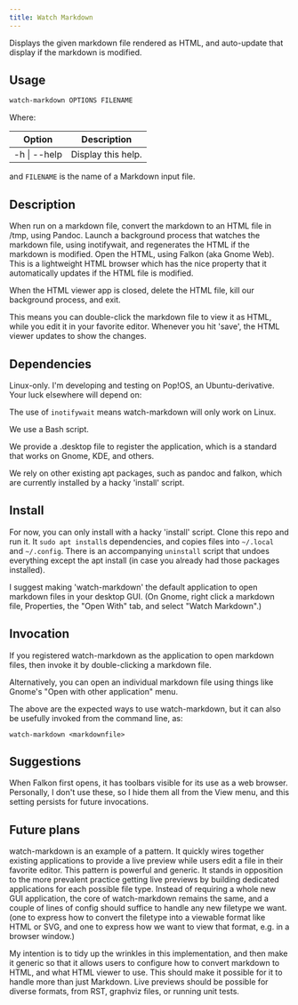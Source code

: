 ```yaml
---
title: Watch Markdown
---
```


Displays the given markdown file rendered as HTML, and auto-update that display
if the markdown is modified.

## Usage

```bash
watch-markdown OPTIONS FILENAME
```

Where:

Option       | Description
-------------|----------------------
-h \| --help | Display this help.

and `FILENAME` is the name of a Markdown input file.

## Description

When run on a markdown file, convert the markdown to an HTML file in /tmp,
using Pandoc. Launch a background process that watches the markdown file, using
inotifywait, and regenerates the HTML if the markdown is modified. Open the
HTML, using Falkon (aka Gnome Web). This is a lightweight HTML browser which
has the nice property that it automatically updates if the HTML file is
modified.

When the HTML viewer app is closed, delete the HTML file, kill our background
process, and exit.

This means you can double-click the markdown file to view it as HTML, while you
edit it in your favorite editor. Whenever you hit 'save', the HTML viewer
updates to show the changes.

## Dependencies

Linux-only. I'm developing and testing on Pop!OS, an Ubuntu-derivative. Your
luck elsewhere will depend on:

The use of `inotifywait` means watch-markdown will only work on Linux.

We use a Bash script.

We provide a .desktop file to register the application, which is a standard
that works on Gnome, KDE, and others.

We rely on other existing apt packages, such as pandoc and falkon, which are
currently installed by a hacky 'install' script.

## Install

For now, you can only install with a hacky 'install' script. Clone this repo
and run it. It `sudo apt install`s dependencies, and copies files into
`~/.local` and `~/.config`. There is an accompanying `uninstall` script that
undoes everything except the apt install (in case you already had those
packages installed).

I suggest making 'watch-markdown' the default application to open markdown
files in your desktop GUI. (On Gnome, right click a markdown file, Properties,
the "Open With" tab, and select "Watch Markdown".)

## Invocation

If you registered watch-markdown as the application to open markdown files,
then invoke it by double-clicking a markdown file.

Alternatively, you can open an individual markdown file using things like
Gnome's "Open with other application" menu.

The above are the expected ways to use watch-markdown, but it can also be
usefully invoked from the command line, as:

    watch-markdown <markdownfile>

## Suggestions

When Falkon first opens, it has toolbars visible for its use as a web browser.
Personally, I don't use these, so I hide them all from the View menu, and this
setting persists for future invocations.

## Future plans

watch-markdown is an example of a pattern. It quickly wires together existing
applications to provide a live preview while users edit a file in their
favorite editor. This pattern is powerful and generic. It stands in opposition
to the more prevalent practice getting live previews by building dedicated
applications for each possible file type. Instead of requiring a whole new GUI
application, the core of watch-markdown remains the same, and a couple of lines
of config should suffice to handle any new filetype we want. (one to express
how to convert the filetype into a viewable format like HTML or SVG, and one to
express how we want to view that format, e.g. in a browser window.)

My intention is to tidy up the wrinkles in this implementation, and then make
it generic so that it allows users to configure how to convert markdown to
HTML, and what HTML viewer to use. This should make it possible for it to
handle more than just Markdown. Live previews should be possible for diverse
formats, from RST, graphviz files, or running unit tests.

